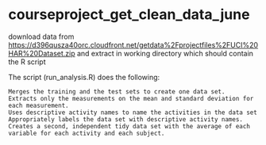 courseproject_get_clean_data_june
=================================


download data from https://d396qusza40orc.cloudfront.net/getdata%2Fprojectfiles%2FUCI%20HAR%20Dataset.zip 
and extract in working directory which should contain the R script

The script (run_analysis.R) does the following:

    Merges the training and the test sets to create one data set.
    Extracts only the measurements on the mean and standard deviation for each measurement.
    Uses descriptive activity names to name the activities in the data set
    Appropriately labels the data set with descriptive activity names.
    Creates a second, independent tidy data set with the average of each variable for each activity and each subject.


